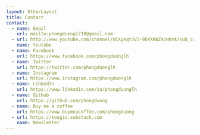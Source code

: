 ```yaml
---
layout: OtherLayout
title: Contact
contact:
  - name: Email
    url: mailto:phongduong1710@gmail.com
  - url: http://www.youtube.com/channel/UCXykqt3V2-9bYXKWZRcH0rA?sub_confirmation=1
    name: Youtube
  - name: Facebook
    url: https://www.facebook.com/phongduonglh
  - name: Twitter
    url: https://twitter.com/phongduonglh
  - name: Instagram
    url: https://www.instagram.com/phongduonglh
  - name: LinkedIn
    url: https://www.linkedin.com/in/phongduonglh
  - name: Github
    url: https://github.com/phongduong
  - name: Buy me a coffee
    url: https://www.buymeacoffee.com/phongduong
  - url: https://koogio.substack.com
    name: Newsletter
---
```


<pages-Contact />
